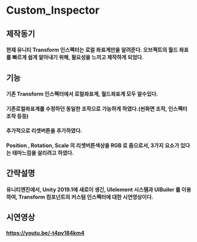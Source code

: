 # Custom_Inspector

## 제작동기

#### 현재 유니티 Transform 인스펙터는 로컬 좌표계만을 알려준다. 오브젝트의 월드 좌표를 빠르게 쉽게 알아내기 위해, 필요성을 느끼고 제작하게 되었다.

## 기능

#### 기존 Transform 인스펙터에서 로컬좌표계, 월드좌표계 모두 알수있다. 
#### 기존로컬좌표계를 수정하던 동일한 조작으로 가능하게 하였다.(씬화면 조작, 인스펙터 조작 등등)
#### 추가적으로 리셋버튼을 추가하였다.
#### Position , Rotation, Scale 의 리셋버튼색상을 RGB 로 줌으로서, 3가지 요소가 있다는 테마느낌을 살리려고 하였다.



## 간략설명

#### 유니티엔진에서, Unity 2019.1에 새로이 생긴, UIelement 시스템과 UIBuiler 를 이용하여, Transform 컴포넌트의 커스텀 인스펙터에 대한 시연영상이다.

## 시연영상 

#### https://youtu.be/-t4pv184km4

